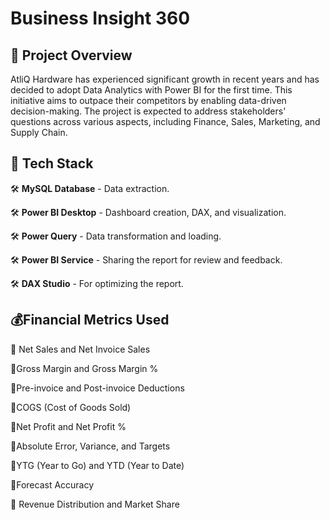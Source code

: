 
# Business Insight 360



## 📕 Project Overview

AtliQ Hardware has experienced significant growth in recent years and has decided to adopt Data Analytics with Power BI for the first time. This initiative aims to outpace their competitors by enabling data-driven decision-making. The project is expected to address stakeholders' questions across various aspects, including Finance, Sales, Marketing, and Supply Chain.
## 💼 Tech Stack
🛠 **MySQL Database** - Data extraction.

🛠 **Power BI Desktop** - Dashboard creation, DAX, and visualization.

🛠 **Power Query** - Data transformation and loading.

🛠 **Power BI Service** - Sharing the report for review and feedback.

🛠 **DAX Studio** - For optimizing the report.



## 💰Financial Metrics Used

💸 Net Sales and Net Invoice Sales 

💸Gross Margin and Gross Margin %

💸Pre-invoice and Post-invoice Deductions

💸COGS (Cost of Goods Sold)

💸Net Profit and Net Profit %

💸Absolute Error, Variance, and Targets

💸YTG (Year to Go) and YTD (Year to Date)

💸Forecast Accuracy

💸 Revenue Distribution and Market Share
